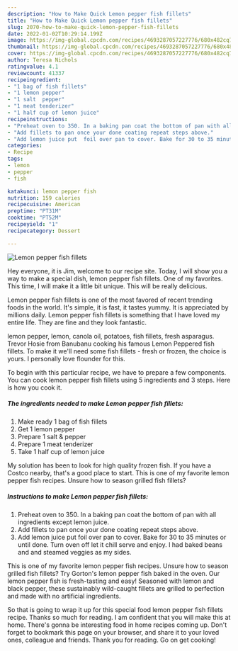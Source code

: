 ```yaml
---
description: "How to Make Quick Lemon pepper fish fillets"
title: "How to Make Quick Lemon pepper fish fillets"
slug: 2070-how-to-make-quick-lemon-pepper-fish-fillets
date: 2022-01-02T10:29:14.199Z
image: https://img-global.cpcdn.com/recipes/4693287057227776/680x482cq70/lemon-pepper-fish-fillets-recipe-main-photo.jpg
thumbnail: https://img-global.cpcdn.com/recipes/4693287057227776/680x482cq70/lemon-pepper-fish-fillets-recipe-main-photo.jpg
cover: https://img-global.cpcdn.com/recipes/4693287057227776/680x482cq70/lemon-pepper-fish-fillets-recipe-main-photo.jpg
author: Teresa Nichols
ratingvalue: 4.1
reviewcount: 41337
recipeingredient:
- "1 bag of fish fillets"
- "1 lemon pepper"
- "1 salt  pepper"
- "1 meat tenderizer"
- "1 half cup of lemon juice"
recipeinstructions:
- "Preheat oven to 350. In a baking pan coat the bottom of pan with all ingredients except lemon juice."
- "Add fillets to pan once your done coating repeat steps above."
- "Add lemon juice put  foil over pan to cover. Bake for 30 to 35 minutes or until done. Turn oven off let it chill serve and enjoy. I had baked beans and and steamed veggies as my sides."
categories:
- Recipe
tags:
- lemon
- pepper
- fish

katakunci: lemon pepper fish 
nutrition: 159 calories
recipecuisine: American
preptime: "PT31M"
cooktime: "PT52M"
recipeyield: "1"
recipecategory: Dessert

---
```



![Lemon pepper fish fillets](https://img-global.cpcdn.com/recipes/4693287057227776/680x482cq70/lemon-pepper-fish-fillets-recipe-main-photo.jpg)

Hey everyone, it is Jim, welcome to our recipe site. Today, I will show you a way to make a special dish, lemon pepper fish fillets. One of my favorites. This time, I will make it a little bit unique. This will be really delicious.

Lemon pepper fish fillets is one of the most favored of recent trending foods in the world. It's simple, it is fast, it tastes yummy. It is appreciated by millions daily. Lemon pepper fish fillets is something that I have loved my entire life. They are fine and they look fantastic.

lemon pepper, lemon, canola oil, potatoes, fish fillets, fresh asparagus. Trevor Hosie from Banubanu cooking his famous Lemon Peppered fish fillets. To make it we&#39;ll need some fish fillets - fresh or frozen, the choice is yours. I personally love flounder for this.


To begin with this particular recipe, we have to prepare a few components. You can cook lemon pepper fish fillets using 5 ingredients and 3 steps. Here is how you cook it.

<!--inarticleads1-->

##### The ingredients needed to make Lemon pepper fish fillets:

1. Make ready 1 bag of fish fillets
1. Get 1 lemon pepper
1. Prepare 1 salt &amp; pepper
1. Prepare 1 meat tenderizer
1. Take 1 half cup of lemon juice


My solution has been to look for high quality frozen fish. If you have a Costco nearby, that&#39;s a good place to start. This is one of my favorite lemon pepper fish recipes. Unsure how to season grilled fish fillets? 

<!--inarticleads2-->

##### Instructions to make Lemon pepper fish fillets:

1. Preheat oven to 350. In a baking pan coat the bottom of pan with all ingredients except lemon juice.
1. Add fillets to pan once your done coating repeat steps above.
1. Add lemon juice put  foil over pan to cover. Bake for 30 to 35 minutes or until done. Turn oven off let it chill serve and enjoy. I had baked beans and and steamed veggies as my sides.


This is one of my favorite lemon pepper fish recipes. Unsure how to season grilled fish fillets? Try Gorton&#39;s lemon pepper fish baked in the oven. Our lemon pepper fish is fresh-tasting and easy! Seasoned with lemon and black pepper, these sustainably wild-caught fillets are grilled to perfection and made with no artificial ingredients. 

So that is going to wrap it up for this special food lemon pepper fish fillets recipe. Thanks so much for reading. I am confident that you will make this at home. There's gonna be interesting food in home recipes coming up. Don't forget to bookmark this page on your browser, and share it to your loved ones, colleague and friends. Thank you for reading. Go on get cooking!

